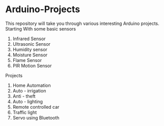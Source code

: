 # Arduino-Projects
This repository will take you through various interesting Arduino projects.
Starting With some basic sensors
1. Infrared Sensor
2. Ultrasonic Sensor
3. Humidity sensor
4. Moisture Sensor
5. Flame Sensor
6. PIR Motion Sensor

Projects
1. Home Automation
2. Auto - irrigation
3. Anti - theft
4. Auto - lighting
5. Remote controlled car
6. Traffic light
7. Servo using Bluetooth
